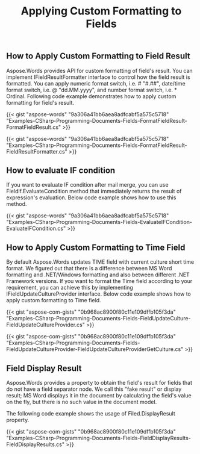 ﻿---
title: Applying Custom Formatting to Fields
type: docs
weight: 40
url: /net/applying-custom-formatting-to-fields/
---

## How to Apply Custom Formatting to Field Result

Aspose.Words provides API for custom formatting of field's result. You can implement IFieldResultFormatter interface to control how the field result is formatted. You can apply numeric format switch, i.e. \# "#.##", date/time format switch, i.e. \@ "dd.MM.yyyy", and number format switch, i.e. \* Ordinal. Following code example demonstrates how to apply custom formatting for field's result.

{{< gist "aspose-words" "9a306a41bb6aea8adfcabf5a575c5718" "Examples-CSharp-Programming-Documents-Fields-FormatFieldResult-FormatFieldResult.cs" >}}

{{< gist "aspose-words" "9a306a41bb6aea8adfcabf5a575c5718" "Examples-CSharp-Programming-Documents-Fields-FormatFieldResult-FieldResultFormatter.cs" >}}

## How to evaluate IF condition

If you want to evaluate IF condition after mail merge, you can use FieldIf.EvaluateCondition method that immediately returns the result of expression's evaluation. Below code example shows how to use this method. 

{{< gist "aspose-words" "9a306a41bb6aea8adfcabf5a575c5718" "Examples-CSharp-Programming-Documents-Fields-EvaluateIFCondition-EvaluateIFCondition.cs" >}}

## How to Apply Custom Formatting to Time Field

By default Aspose.Words updates TIME field with current culture short time format. We figured out that there is a difference between MS Word formatting and .NET/Windows formatting and also between different .NET Framework versions. If you want to format the Time field according to your requirement, you can achieve this by implementing IFieldUpdateCultureProvider interface. Below code example shows how to apply custom formatting to Time field.

{{< gist "aspose-com-gists" "0b968ac8900f80c11e109dffb105f3da" "Examples-CSharp-Programming-Documents-Fields-FieldUpdateCulture-FieldUpdateCultureProvider.cs" >}}

{{< gist "aspose-com-gists" "0b968ac8900f80c11e109dffb105f3da" "Examples-CSharp-Programming-Documents-Fields-FieldUpdateCultureProvider-FieldUpdateCultureProviderGetCulture.cs" >}}

## Field Display Result

Aspose.Words provides a property to obtain the field's result for fields that do not have a field separator node. We call this "fake result" or display result; MS Word displays it in the document by calculating the field's value on the fly, but there is no such value in the document model.

The following code example shows the usage of Filed.DisplayResult property.

{{< gist "aspose-com-gists" "0b968ac8900f80c11e109dffb105f3da" "Examples-CSharp-Programming-Documents-Fields-FieldDisplayResults-FieldDisplayResults.cs" >}}

